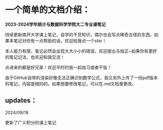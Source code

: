 # 一个简单的文档介绍：
**2023-2024学年统计与数据科学学院大二专业课笔记**

持续更新南开大学课上笔记，自学的干货知识，偶尔也会写点稀奇古怪的东西。如果本笔记对你有一点帮助的话，欢迎给我点一个star！

本人能力有限，笔记必然会出现大大小小的错误，欢迎提出与指正~如果你有更好的笔记记法，也欢迎和我交流！

点进来的都是好兄弟！欢迎平时约我一起自习或者干饭！

由于GitHub自带的渲染好像无法正确识别数学公式，我又另外上传了一份pdf版本的笔记，内容是相同的。如果想要修改笔记，可以在.md文档里更改。

## updates：

2024/09/18

更新了广义积分的课上笔记
